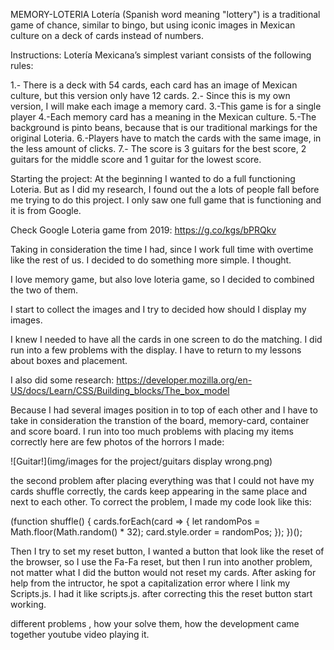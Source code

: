 MEMORY-LOTERIA
Lotería (Spanish word meaning "lottery") is a traditional game of chance, similar to bingo, but using iconic images in Mexican culture on a deck of cards instead of numbers.

Instructions:
Lotería Mexicana’s simplest variant consists of the following rules:

1.- There is a deck with 54 cards, each card has an image of Mexican culture, but this version only have 12 cards.
2.- Since this is my own version, I will make each image a memory card. 
3.-This game is for a single player
4.-Each memory card has a meaning in the Mexican culture.
5.-The background is pinto beans, because that is our traditional markings for the original Loteria.
6.-Players have to match the cards with the same image, in the less amount of clicks.
7.- The score is 3 guitars for the best score, 2 guitars for the middle score and 1 guitar for the lowest score. 

Starting the project:
At the beginning I wanted to do a full functioning Loteria. But as I did my research, I found out the a lots of people fall before me trying to do this project. I only saw one full game that is functioning and it is from Google. 

Check Google Loteria game from 2019:
https://g.co/kgs/bPRQkv

Taking in consideration the time I had, since I work full time with overtime like the rest of us. I decided to do something more simple. I thought.

I love memory game, but also love loteria game, so I decided to combined the two of them. 

I start to collect the images and I try to decided how should I display my images. 

I knew I needed to have all the cards in one screen to do the matching. I did run into a few problems with the display. I have to return to my lessons about boxes and placement. 

I also did some research:
https://developer.mozilla.org/en-US/docs/Learn/CSS/Building_blocks/The_box_model

Because I had several images position in to top of each other and I have to take in consideration the transtion of the board, memory-card, container and score board.
I run into too much problems with placing my items correctly
here are few photos of the horrors I made:

![Guitar!](img/images for the project/guitars display wrong.png)


the second problem after placing everything was that I could not have my cards shuffle correctly, the cards keep appearing in the same place and next to each other. 
To correct the problem, I made my code look like this:

(function shuffle() {
  cards.forEach(card => {
    let randomPos = Math.floor(Math.random() * 32);
    card.style.order = randomPos;
  });
})();

Then I try to set my reset button, I wanted a button that look like the reset of the browser, so I use the Fa-Fa reset, but then I run into another problem, not matter what I did the button would not reset my cards. 
After asking for help from the intructor, he spot a capitalization error where I link my Scripts.js. I had it like scripts.js. after correcting this the reset button start working.



different problems , how your solve them,
how the development came together
youtube video playing it.
